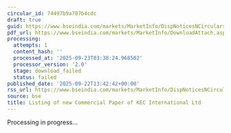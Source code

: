 ```yaml
---
circular_id: 74497b9a707b4cdc
draft: true
guid: https://www.bseindia.com/markets/MarketInfo/DispNoticesNCirculars.aspx?Noticeid={1AD718FF-BFF1-4B72-8A43-6576FE4FDA24}&noticeno=20250922-41&dt=09/22/2025&icount=41&totcount=58&flag=0
pdf_url: https://www.bseindia.com/markets/MarketInfo/DownloadAttach.aspx?id=20250922-41&attachedId=
processing:
  attempts: 1
  content_hash: ''
  processed_at: '2025-09-23T03:38:24.968502'
  processor_version: '2.0'
  stage: download_failed
  status: failed
published_date: '2025-09-22T13:42:42+00:00'
rss_url: https://www.bseindia.com/markets/MarketInfo/DispNoticesNCirculars.aspx?Noticeid={1AD718FF-BFF1-4B72-8A43-6576FE4FDA24}&noticeno=20250922-41&dt=09/22/2025&icount=41&totcount=58&flag=0
source: bse
title: Listing of new Commercial Paper of KEC International Ltd
---
```


Processing in progress...